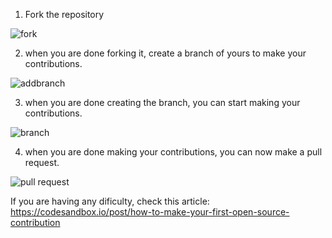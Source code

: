 1. Fork the repository

![fork](https://user-images.githubusercontent.com/37118134/136855175-54c13cd2-a8fd-49f2-a56d-f4c04dfb3e90.jpg)

2. when you are done forking it, create a branch of yours to make your contributions.

![addbranch](https://user-images.githubusercontent.com/37118134/136855318-d1d393e9-d367-42e8-80d7-4e966ed52316.jpg)

3. when you are done creating the branch, you can start making your contributions.

![branch](https://user-images.githubusercontent.com/37118134/136855314-293987c9-9b2c-427f-a7a2-ff92df68a69e.jpg)

4. when you are done making your contributions, you can now make a pull request.

![pull request](https://user-images.githubusercontent.com/53593233/138092081-8d6723cf-03c6-478f-983e-3e4f48d41fb7.JPG)


If you are having any dificulty, check this article: https://codesandbox.io/post/how-to-make-your-first-open-source-contribution
